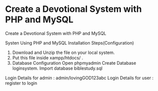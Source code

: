 # Create a Devotional System with PHP and MySQL
Create a  Devotional System with PHP and MySQL


 Systen Using PHP and MySQL
Installation Steps(Configuration)
1. Download and Unzip the file on your local system.
2. Put this file inside xampp/htdocs/ .
3. Database Configuration
Open phpmyadmin
Create Database loginsystem.
Import database biblestudy.sql

Login Details for admin : admin/lovingGOD123abc
Login Details for user : register to login